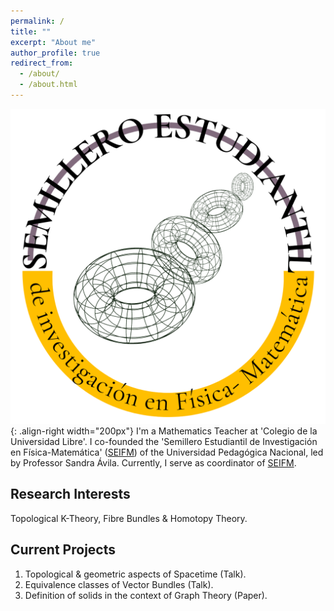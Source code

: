 ```yaml
---
permalink: /
title: ""
excerpt: "About me"
author_profile: true
redirect_from: 
  - /about/
  - /about.html
---
```

![SEIFM-Logo](/images/cirlogo.png){: .align-right width="200px"}
I'm a Mathematics Teacher at 'Colegio de la Universidad Libre'. I co-founded the 'Semillero Estudiantil de Investigación en Física-Matemática' ([SEIFM](https://seinfismat.github.io/)) of the Universidad Pedagógica Nacional, led by Professor Sandra Ávila.
Currently, I serve as coordinator of [SEIFM](https://seinfismat.github.io/).

Research Interests
------
Topological K-Theory, Fibre Bundles & Homotopy Theory.

Current Projects
------
1. Topological & geometric aspects of Spacetime (Talk).
1. Equivalence classes of Vector Bundles (Talk).  
1. Definition of solids in the context of Graph Theory (Paper).


